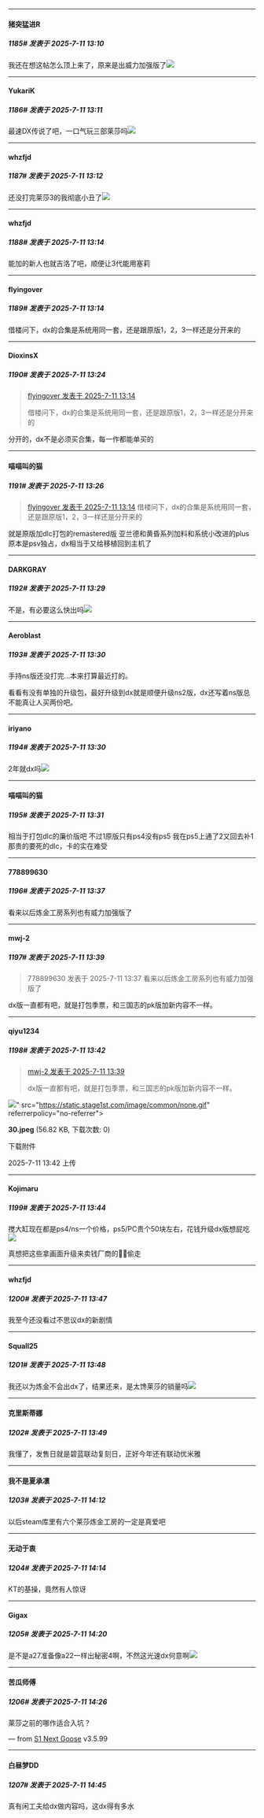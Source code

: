 ﻿
*****

####  猪突猛进R  
##### 1185#       发表于 2025-7-11 13:10

我还在想这帖怎么顶上来了，原来是出威力加强版了<img src="https://static.stage1st.com/image/smiley/face2017/065.png" referrerpolicy="no-referrer">

*****

####  YukariK  
##### 1186#       发表于 2025-7-11 13:11

最速DX传说了吧，一口气玩三部莱莎吗<img src="https://static.stage1st.com/image/smiley/face2017/067.png" referrerpolicy="no-referrer">

*****

####  whzfjd  
##### 1187#       发表于 2025-7-11 13:12

还没打完莱莎3的我彻底小丑了<img src="https://static.stage1st.com/image/smiley/face2017/018.png" referrerpolicy="no-referrer">

*****

####  whzfjd  
##### 1188#       发表于 2025-7-11 13:14

能加的新人也就吉洛了吧，顺便让3代能用塞莉

*****

####  flyingover  
##### 1189#       发表于 2025-7-11 13:14

借楼问下，dx的合集是系统用同一套，还是跟原版1，2，3一样还是分开来的


*****

####  DioxinsX  
##### 1190#       发表于 2025-7-11 13:24

<blockquote><a href="httphttps://stage1st.com/2b/forum.php?mod=redirect&amp;goto=findpost&amp;pid=68082261&amp;ptid=2089116" target="_blank">flyingover 发表于 2025-7-11 13:14</a>

借楼问下，dx的合集是系统用同一套，还是跟原版1，2，3一样还是分开来的</blockquote>
分开的，dx不是必须买合集，每一作都能单买的

*****

####  喵喵叫的猫  
##### 1191#       发表于 2025-7-11 13:26

<blockquote><a href="httphttps://stage1st.com/2b/forum.php?mod=redirect&amp;goto=findpost&amp;pid=68082261&amp;ptid=2089116" target="_blank">flyingover 发表于 2025-7-11 13:14</a>
借楼问下，dx的合集是系统用同一套，还是跟原版1，2，3一样还是分开来的</blockquote>
就是原版加dlc打包的remastered版
亚兰德和黄昏系列加料和系统小改进的plus原本是psv独占，dx相当于又给移植回到主机了


*****

####  DARKGRAY  
##### 1192#       发表于 2025-7-11 13:29

不是，有必要这么快出吗<img src="https://static.stage1st.com/image/smiley/face2017/068.png" referrerpolicy="no-referrer">

*****

####  Aeroblast  
##### 1193#       发表于 2025-7-11 13:30

手持ns版还没打完…本来打算最近打的。

看看有没有单独的升级包，最好升级到dx就是顺便升级ns2版，dx还写着ns版总不能真让人买两份吧。


*****

####  iriyano  
##### 1194#       发表于 2025-7-11 13:30

2年就dx吗<img src="https://static.stage1st.com/image/smiley/face2017/091.png" referrerpolicy="no-referrer">

*****

####  喵喵叫的猫  
##### 1195#       发表于 2025-7-11 13:31

相当于打包dlc的廉价版吧
不过1原版只有ps4没有ps5
我在ps5上通了2又回去补1那贵的要死的dlc，卡的实在难受


*****

####  778899630  
##### 1196#       发表于 2025-7-11 13:37

看来以后炼金工房系列也有威力加强版了

*****

####  mwj-2  
##### 1197#       发表于 2025-7-11 13:39

<blockquote>778899630 发表于 2025-7-11 13:37
看来以后炼金工房系列也有威力加强版了</blockquote>
dx版一直都有吧，就是打包季票，和三国志的pk版加新内容不一样。


*****

####  qiyu1234  
##### 1198#       发表于 2025-7-11 13:42

<blockquote><a href="httphttps://stage1st.com/2b/forum.php?mod=redirect&amp;goto=findpost&amp;pid=68082385&amp;ptid=2089116" target="_blank">mwj-2 发表于 2025-7-11 13:39</a>

dx版一直都有吧，就是打包季票，和三国志的pk版加新内容不一样。</blockquote>

<img src="https://img.stage1st.com/forum/202507/11/134251ae971dak877910qc.jpeg" referrerpolicy="no-referrer">" src="https://static.stage1st.com/image/common/none.gif" referrerpolicy="no-referrer">

<strong>30.jpeg</strong> (56.82 KB, 下载次数: 0)

下载附件

2025-7-11 13:42 上传

*****

####  Kojimaru  
##### 1199#       发表于 2025-7-11 13:44

搅大缸现在都是ps4/ns一个价格，ps5/PC贵个50块左右，花钱升级dx版想屁吃<img src="https://static.stage1st.com/image/smiley/face2017/076.png" referrerpolicy="no-referrer">

真想把这些拿画面升级来卖钱厂商的🐴🐴偷走


*****

####  whzfjd  
##### 1200#       发表于 2025-7-11 13:47

我至今还没看过不思议dx的新剧情


*****

####  Squall25  
##### 1201#       发表于 2025-7-11 13:48

我还以为炼金不会出dx了，结果还来，是太馋莱莎的销量吗<img src="https://static.stage1st.com/image/smiley/face2017/018.png" referrerpolicy="no-referrer">

*****

####  克里斯蒂娜  
##### 1202#       发表于 2025-7-11 13:49

我懂了，发售日就是碧蓝联动复刻日，正好今年还有联动优米雅


*****

####  我不是夏承凛  
##### 1203#       发表于 2025-7-11 14:12

以后steam库里有六个莱莎炼金工房的一定是真爱吧

*****

####  无动于衷  
##### 1204#       发表于 2025-7-11 14:14

KT的基操，竟然有人惊讶


*****

####  Gigax  
##### 1205#       发表于 2025-7-11 14:20

是不是a27准备像a22一样出秘密4啊，不然这光速dx何意啊<img src="https://static.stage1st.com/image/smiley/face2017/067.png" referrerpolicy="no-referrer">


*****

####  苦瓜师傅  
##### 1206#       发表于 2025-7-11 14:26

莱莎之前的哪作适合入坑？

— from [S1 Next Goose](https://www.pgyer.com/GcUxKd4w) v3.5.99


*****

####  白昼梦DD  
##### 1207#       发表于 2025-7-11 14:45

真有闲工夫给dx做内容吗，这dx得有多水


